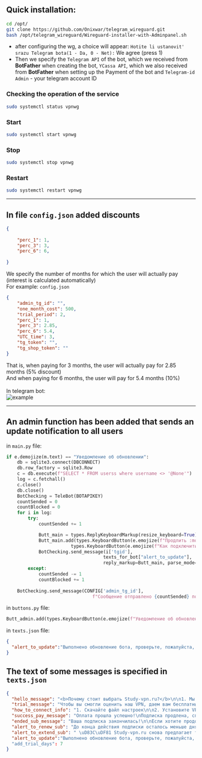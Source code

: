 
<h2>Quick installation:</h2>

```bash
cd /opt/
git clone https://github.com/Onixwar/telegram_wireguard.git
bash /opt/telegram_wireguard/Wireguard-installer-with-Adminpanel.sh
```
- after configuring the wg, a choice will appear: `Hotite li ustanovit' srazu Telegram bota(1 - Da, 0 - Net):` We agree (press 1)
- Then we specify the `Telegram API` of the bot, which we received from **BotFather** when creating the bot, `YCassa API`, which we also received from **BotFather** when setting up the Payment of the bot and `Telegram-id Admin` - your telegram account ID

<h3>Сhecking the operation of the service</h3>

```bash
sudo systemctl status vpnwg
```

<h3>Start</h3>

```bash
sudo systemctl start vpnwg
```

<h3>Stop</h3>

```bash
sudo systemctl stop vpnwg
```

<h3>Restart</h3>

```bash
sudo systemctl restart vpnwg
```

---

<h2>In file <code>config.json</code> added discounts</h2>

```Json
{   
    
    "perc_1": 1,
    "perc_3": 3,
    "perc_6": 6,
    
}
```

We specify the number of months for which the user will actually pay (interest is calculated automatically)<br>
For example:
<code>config.json</code>

```Json
{
    "admin_tg_id": "",
    "one_month_cost": 500,
    "trial_period": 2,
    "perc_1": 1,
    "perc_3": 2.85,
    "perc_6": 5.4,
    "UTC_time": 3,
    "tg_token": "",
    "tg_shop_token": ""
}
```

That is, when paying for 3 months, the user will actually pay for 2.85 months (5% discount)<br>And when paying for 6 months, the user will pay for 5.4 months (10%)<br><br>
In telegram bot:<br>
![example](https://github.com/QueenDekim/telegram-wireguard-vpn-bot/raw/main/example.png)

---

<h2>Аn admin function has been added that sends an update notification to all users</h2>

in `main.py` file:

```python
if e.demojize(m.text) == "Уведомление об обновлении":
    db = sqlite3.connect(DBCONNECT)
    db.row_factory = sqlite3.Row
    c = db.execute(f"SELECT * FROM userss where username <> '@None'")
    log = c.fetchall()
    c.close()
    db.close()
    BotChecking = TeleBot(BOTAPIKEY)
    countSended = 0
    countBlocked = 0
    for i in log:
        try: 
            countSended += 1

            Butt_main = types.ReplyKeyboardMarkup(resize_keyboard=True)
            Butt_main.add(types.KeyboardButton(e.emojize(f"Продлить :money_bag:")),
                        types.KeyboardButton(e.emojize(f"Как подключить :gear:")))
            BotChecking.send_message(i['tgid'],
                                    texts_for_bot["alert_to_update"],
                                    reply_markup=Butt_main, parse_mode="HTML")
        except:
            countSended -= 1
            countBlocked += 1
        
    BotChecking.send_message(CONFIG['admin_tg_id'],
                                f"Сообщение отправлено {countSended} пользователям. {countBlocked} пользователей заблокировало бота", parse_mode="HTML")

```

in `buttons.py` file:

```python
Butt_admin.add(types.KeyboardButton(e.emojize(f"Уведомление об обновлении"))) 
```
in `texts.json` file:

```json
{
  "alert_to_update":"Выполнено обновление бота, проверьте, пожалуйста, функциональность бота.\nЕсли после этого сообщения у вас пропал таймер действия подписки, напишите /start\n\nО найденых ошибках просьба сообщить @admin",
}
```

<h2>The text of some messages is specified in <code>texts.json</code></h2>

```Json
{
  "hello_message": "<b>Почему стоит выбрать Study-vpn.ru?</b>\n\n1. Мы шифруем весь трафик клиентов \uD83D\uDD10\n2. Мы не сохраняем ваши конфиденциальные данные, в отличие от бесплатных VPN-сервисов \n3. Отличная скорость и нет ограничений по трафику \uD83C\uDFCE",
  "trial_message": "Чтобы вы смогли оценить наш VPN, даем вам бесплатный доступ на 1 день!\n\nКак пользоваться VPN и другие ответы, находятся в разделе \"Как подключить :gear:\"",
  "how_to_connect_info": "1. Скачайте файл настроек\n\n2. Установите VPN: <a href='https://apps.apple.com/us/app/wireguard/id1441195209'>iPhone</a>, <a href='https://play.google.com/store/apps/details?id=com.wireguard.android'>Android</a>, <a href='https://download.wireguard.com/windows-client/wireguard-installer.exe'>Windows</a> или <a href='https://itunes.apple.com/us/app/wireguard/id1451685025?ls=1&mt=12'>Mac</a> \n\n3. Откройте VPN и нажмите добавить туннель через файл настроек",
  "success_pay_message": "Оплата прошла успешно!\nПодписка продлена, спасибо что выбираете нас.",
  "ended_sub_message": "Ваша подписка закончилась!\n\nЕсли хотите продолжить пользоваться нашими услугами, пожалуйста продлите подписку.",
  "alert_to_renew_sub": "До конца действия подписки осталось меньше дня, пора продлить ее!",
  "alert_to_extend_sub": " \uD83C\uDF81 Study-vpn.ru снова предлагает тебе бесплатный тестовый период на 7 дней\n\n✅ Уверены ты оценишь наш VPN \n\nДанные для входа были обновлены, скачайте новый файл авторизации через раздел \"Как подключить :gear:\"",
  "alert_to_update":"Выполнено обновление бота, проверьте, пожалуйста, функциональность бота.\nЕсли после этого сообщения у вас пропал таймер действия подписки, напишите /start\n\nО найденых ошибках просьба сообщить @admin"
  "add_trial_days": 7
}
```
